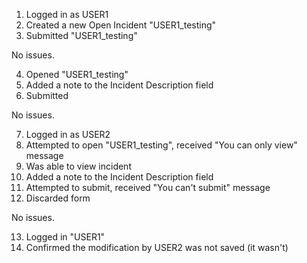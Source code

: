 1. Logged in as USER1
2. Created a new Open Incident "USER1_testing"
3. Submitted "USER1_testing"
 
No issues.
 
4. Opened "USER1_testing"
5. Added a note to the Incident Description field
6. Submitted
 
No issues.
 
7. Logged in as USER2
8. Attempted to open "USER1_testing", received "You can only view" message
9. Was able to view incident
10. Added a note to the Incident Description field
11. Attempted to submit,  received "You can't submit" message
12. Discarded form
 
No issues.
 
13. Logged in "USER1"
14. Confirmed the modification by USER2 was not saved (it wasn't)